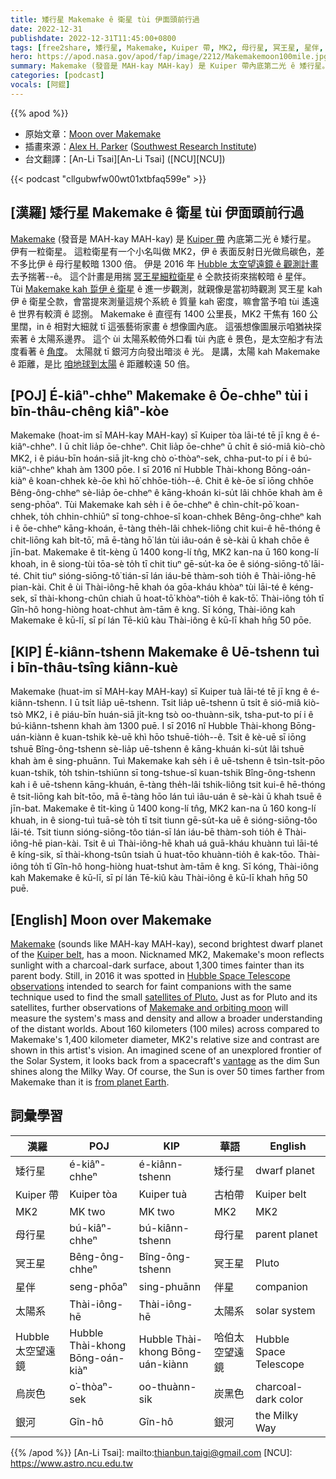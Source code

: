 ```yaml
---
title: 矮行星 Makemake ê 衛星 tùi 伊面頭前行過
date: 2022-12-31
publishdate: 2022-12-31T11:45:00+0800
tags: [free2share, 矮行星, Makemake, Kuiper 帶, MK2, 母行星, 冥王星, 星伴, 太陽系, Hubble 太空望遠鏡, 烏炭色, 銀河]
hero: https://apod.nasa.gov/apod/fap/image/2212/Makemakemoon100mile.jpg
summary: Makemake (發音是 MAH-kay MAH-kay) 是 Kuiper 帶內底第二光 ê 矮行星。伊有一粒衛星。
categories: [podcast]
vocals: [阿錕]
---
```


{{% apod %}}

- 原始文章：[Moon over Makemake](https://apod.nasa.gov/apod/ap221231.html)
- 插畫來源：[Alex H. Parker](http://www.alexharrisonparker.com/) ([Southwest Research Institute](http://www.swri.org/))
- 台文翻譯：[An-Li Tsai][An-Li Tsai] ([NCU][NCU])

{{< podcast "cllgubwfw00wt01xtbfaq599e" >}}

## [漢羅] 矮行星 Makemake ê 衛星 tùi 伊面頭前行過
[Makemake][Makemake] (發音是 MAH-kay MAH-kay) 是 [Kuiper 帶][Kuiper belt] 內底第二光 ê 矮行星。
伊有一粒衛星。
這粒衛星有一个小名叫做 MK2，伊 ê 表面反射日光做烏碳色，差不多比伊 ê 母行星較暗 1300 倍。
伊是 2016 年 [Hubble 太空望遠鏡 ê 觀測計畫][Hubble Space Telescope observations] 去予揣著--ê。
這个計畫是用揣 [冥王星細粒衛星][satellites of Pluto.] ê 仝款技術來揣較暗 ê 星伴。
Tùi [Makemake kah 踅伊 ê 衛星][Makemake and orbiting moon] ê 進一步觀測，就親像是當初時觀測 冥王星 kah 伊 ê 衛星仝款，會當提來測量這規个系統 ê 質量 kah 密度，嘛會當予咱 tùi 遙遠 ê 世界有較濟 ê 認捌。
Makemake ê 直徑有 1400 公里長，MK2 干焦有 160 公里闊，in ê 相對大細就 tī 這張藝術家畫 ê 想像圖內底。
這張想像圖展示咱猶袂探索著 ê 太陽系邊界。
這个 ùi 太陽系較倚外口看 tùi 內底 ê 景色，是太空船才有法度看著 ê [角度][vantage t]。
太陽就 tī 銀河方向發出暗淡 ê 光。
是講，太陽 kah Makemake ê 距離，是比 [咱地球到太陽][from planet Earth] ê 距離較遠 50 倍。


## [POJ] É-kiâⁿ-chheⁿ Makemake ê Ōe-chheⁿ tùi i bīn-thâu-chêng kiâⁿ-kòe
Makemake (hoat-im sī MAH-kay MAH-kay) sī Kuiper tòa lāi-té tē jī kng ê é-kiâⁿ-chheⁿ.
I ū chi̍t lia̍p ōe-chheⁿ.
Chit lia̍p ōe-chheⁿ ū chi̍t ê sió-miâ kiò-chò MK2, i ê piáu-bīn hoán-siā ji̍t-kng chò o͘-thòaⁿ-sek, chha-put-to pí i ê bú-kiâⁿ-chheⁿ khah àm 1300 pōe.
I sī 2016 nî Hubble Thài-khong Bōng-oán-kiàⁿ ê koan-chhek kè-ōe khì hō͘ chhōe-tio̍h--ê.
Chit ê kè-ōe sī iōng chhōe Bêng-ông-chheⁿ sè-lia̍p ōe-chheⁿ ê kāng-khoán ki-su̍t lâi chhōe khah àm ê seng-phōaⁿ.
Tùi Makemake kah se̍h i ê ōe-chheⁿ ê chìn-chi̍t-pō͘ koan-chhek, to̍h chhin-chhiūⁿ sī tong-chhoe-sî koan-chhek Bêng-ông-chheⁿ kah i ê ōe-chheⁿ kāng-khoán, ē-tàng the̍h-lâi chhek-liông chit kui-ê hē-thóng ê chit-liōng kah bi̍t-tō͘, mā ē-tàng hō͘ lán tùi iâu-oán ê sè-kài ū khah chōe ê jīn-bat.
Makemake ê ti̍t-kèng ū 1400 kong-lí tn̂g, MK2 kan-na ū 160 kong-lí khoah, in ê siong-tùi tōa-sè to̍h tī chit tiuⁿ gē-su̍t-ka ōe ê sióng-siōng-tô͘ lāi-té.
Chit tiuⁿ sióng-siōng-tô͘ tián-sī lán iáu-bē thàm-soh tio̍h ê Thài-iông-hē pian-kài.
Chit ê ùi Thài-iông-hē khah óa gōa-kháu khòaⁿ tùi lāi-té ê kéng-sek, sī thài-khong-chûn chiah ū hoat-tō͘ khòaⁿ-tio̍h ê kak-tō͘.
Thài-iông to̍h tī Gîn-hô hong-hiòng hoat-chhut àm-tām ê kng.
Sī kóng, Thài-iông kah Makemake ê kū-lī, sī pí lán Tē-kiû kàu Thài-iông ê kū-lī khah hn̄g 50 pōe.

## [KIP] É-kiânn-tshenn Makemake ê Uē-tshenn tuì i bīn-thâu-tsîng kiânn-kuè
Makemake (huat-im sī MAH-kay MAH-kay) sī Kuiper tuà lāi-té tē jī kng ê é-kiânn-tshenn.
I ū tsi̍t lia̍p uē-tshenn.
Tsit lia̍p uē-tshenn ū tsi̍t ê sió-miâ kiò-tsò MK2, i ê piáu-bīn huán-siā ji̍t-kng tsò oo-thuànn-sik, tsha-put-to pí i ê bú-kiânn-tshenn khah àm 1300 puē.
I sī 2016 nî Hubble Thài-khong Bōng-uán-kiànn ê kuan-tshik kè-uē khì hōo tshuē-tio̍h--ê.
Tsit ê kè-uē sī iōng tshuē Bîng-ông-tshenn sè-lia̍p uē-tshenn ê kāng-khuán ki-su̍t lâi tshuē khah àm ê sing-phuānn.
Tuì Makemake kah se̍h i ê uē-tshenn ê tsìn-tsi̍t-pōo kuan-tshik, to̍h tshin-tshiūnn sī tong-tshue-sî kuan-tshik Bîng-ông-tshenn kah i ê uē-tshenn kāng-khuán, ē-tàng the̍h-lâi tshik-liông tsit kui-ê hē-thóng ê tsit-liōng kah bi̍t-tōo, mā ē-tàng hōo lán tuì iâu-uán ê sè-kài ū khah tsuē ê jīn-bat.
Makemake ê ti̍t-kìng ū 1400 kong-lí tn̂g, MK2 kan-na ū 160 kong-lí khuah, in ê siong-tuì tuā-sè to̍h tī tsit tiunn gē-su̍t-ka uē ê sióng-siōng-tôo lāi-té.
Tsit tiunn sióng-siōng-tôo tián-sī lán iáu-bē thàm-soh tio̍h ê Thài-iông-hē pian-kài.
Tsit ê uì Thài-iông-hē khah uá guā-kháu khuànn tuì lāi-té ê kíng-sik, sī thài-khong-tsûn tsiah ū huat-tōo khuànn-tio̍h ê kak-tōo.
Thài-iông to̍h tī Gîn-hô hong-hiòng huat-tshut àm-tām ê kng.
Sī kóng, Thài-iông kah Makemake ê kū-lī, sī pí lán Tē-kiû kàu Thài-iông ê kū-lī khah hn̄g 50 puē.

## [English] Moon over Makemake
[Makemake][Makemake] (sounds like MAH-kay MAH-kay), second brightest dwarf planet of the [Kuiper belt][Kuiper belt], has a moon.
Nicknamed MK2, Makemake's moon reflects sunlight with a charcoal-dark surface, about 1,300 times fainter than its parent body.
Still, in 2016 it was spotted in [Hubble Space Telescope observations][Hubble Space Telescope observations] intended to search for faint companions with the same technique used to find the small [satellites of Pluto.][satellites of Pluto.]
Just as for Pluto and its satellites, further observations of [Makemake and orbiting moon][Makemake and orbiting moon] will measure the system's mass and density and allow a broader understanding of the distant worlds.
About 160 kilometers (100 miles) across compared to Makemake's 1,400 kilometer diameter, MK2's relative size and contrast are shown in this artist's vision.
An imagined scene of an unexplored frontier of the Solar System, it looks back from a spacecraft's [vantage][vantage e] as the dim Sun shines along the Milky Way.
Of course, the Sun is over 50 times farther from Makemake than it is [from planet Earth][from planet Earth].


## 詞彙學習

|漢羅|POJ|KIP|華語|English|
|-|-|-|-|-|
|矮行星|é-kiâⁿ-chheⁿ|é-kiânn-tshenn|矮行星|dwarf planet|
|Kuiper 帶|Kuiper tòa|Kuiper tuà|古柏帶|Kuiper belt|
|MK2|MK two|MK two|MK2|MK2|
|母行星|bú-kiâⁿ-chheⁿ|bú-kiânn-tshenn|母行星|parent planet|
|冥王星|Bêng-ông-chheⁿ|Bîng-ông-tshenn|冥王星|Pluto|
|星伴|seng-phōaⁿ|sing-phuānn|伴星|companion|
|太陽系|Thài-iông-hē|Thài-iông-hē|太陽系|solar system|
|Hubble 太空望遠鏡|Hubble Thài-khong Bōng-oán-kiàⁿ|Hubble Thài-khong Bōng-uán-kiànn|哈伯太空望遠鏡|Hubble Space Telescope|
|烏炭色|o͘-thòaⁿ-sek|oo-thuànn-sik|炭黑色|charcoal-dark color|
|銀河|Gîn-hô|Gîn-hô|銀河|the Milky Way|

{{% /apod %}}
[An-Li Tsai]: mailto:thianbun.taigi@gmail.com
[NCU]: https://www.astro.ncu.edu.tw

[copyright]: https://apod.nasa.gov/apod/fap/lib/about_apod.html#srapply
[License]: https://creativecommons.org/licenses/by/2.0/

[Makemake]:https://solarsystem.nasa.gov/planets/dwarf-planets/makemake/in-depth/
[Kuiper belt]:http://solarsystem.nasa.gov/planets/kbos/indepth
[Hubble Space Telescope observations]:https://hubblesite.org/contents/news-releases/2016/news-2016-18.html
[satellites of Pluto.]:https://apod.nasa.gov/apod/ap130708.html
[Makemake and orbiting moon]:http://www.nasa.gov/feature/goddard/2016/hubble-discovers-moon-orbiting-the-dwarf-planet-makemake
[vantage e]:https://apod.nasa.gov/apod/ap220326.html
[vantage t]:https://apod.tw/daily/20220326/
[from planet Earth]:https://apod.nasa.gov/apod/ap100714.html
